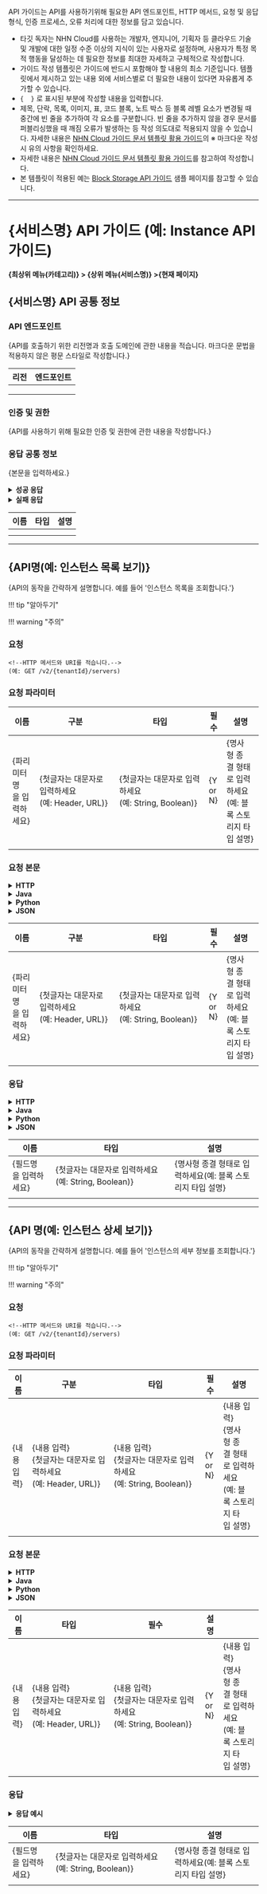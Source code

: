 API 가이드는 API를 사용하기위해 필요한 API 엔드포인트, HTTP 메서드, 요청 및 응답 형식, 인증 프로세스, 오류 처리에 대한 정보를 담고 있습니다.

* 타깃 독자는 NHN Cloud를 사용하는 개발자, 엔지니어, 기획자 등 클라우드 기술 및 개발에 대한 일정 수준 이상의 지식이 있는 사용자로 설정하며, 사용자가 특정 목적 행동을 달성하는 데 필요한 정보를 최대한 자세하고 구체적으로 작성합니다.
* 가이드 작성 템플릿은 가이드에 반드시 포함해야 할 내용의 최소 기준입니다. 템플릿에서 제시하고 있는 내용 외에 서비스별로 더 필요한 내용이 있다면 자유롭게 추가할 수 있습니다.
* `{  }` 로 표시된 부분에 작성할 내용을 입력합니다.
* 제목, 단락, 목록, 이미지, 표, 코드 블록, 노트 박스 등 블록 레벨 요소가 변경될 때 중간에 빈 줄을 추가하여 각 요소를 구분합니다. 빈 줄을 추가하지 않을 경우 문서를 퍼블리싱했을 때 깨짐 오류가 발생하는 등 작성 의도대로 적용되지 않을 수 있습니다. 자세한 내용은 [NHN Cloud 가이드 문서 템플릿 활용 가이드](https://nhnent.dooray.com/share/pages/zzvZY-57RG6imxkuc_-blA)의 ※ 마크다운 작성 시 유의 사항을 확인하세요.
* 자세한 내용은 [NHN Cloud 가이드 문서 템플릿 활용 가이드](https://nhnent.dooray.com/share/pages/zzvZY-57RG6imxkuc_-blA)를 참고하여 작성합니다.
* 본 템플릿이 적용된 예는 [Block Storage API 가이드](https://docs.alpha-nhncloud.com/ko/Open%20Source/TW/ko/api-guide/) 샘플 페이지를 참고할 수 있습니다.

***

# {서비스명} API 가이드 (예: Instance API 가이드)

**{최상위 메뉴(카테고리)} > {상위 메뉴(서비스명)} >{현재 페이지}**

## {서비스명} API 공통 정보

### API 엔드포인트

{API를 호출하기 위한 리전명과 호출 도메인에 관한 내용을 적습니다. 마크다운 문법을 적용하지 않은 평문 스타일로 작성합니다.}

| 리전 | 엔드포인트 |
| --- | ----- |
|  |  |
|  |  |
|  |  |

### 인증 및 권한

{API를 사용하기 위해 필요한 인증 및 권한에 관한 내용을 작성합니다.}

### 응답 공통 정보

{본문을 입력하세요.}

<details>
  <summary><strong>성공 응답</strong></summary>

```
{코드 입력}
```

</details>

<details>
  <summary><strong>실패 응답</strong></summary>

```
{코드 입력}
```

</details>

| 이름 | 타입 | 설명 |
| --- | --- | --- |
|  |  |  |
|  |  |  |

---

## {API명(예: 인스턴스 목록 보기)}

{API의 동작을 간략하게 설명합니다. 예를 들어 '인스턴스 목록을 조회합니다.'}

!!! tip "알아두기"
<!-- API를 사용할 때 사용자가 알아 두면 좋을 참고 사항이나 추가 정보를 제공할 때 사용합니다.-->

!!! warning "주의"
<!--API를 사용할 때 따르지 않을 경우 서비스의 비정상 또는 비효율적 동작이 발생할 수 있는 주의 사항을 표기할 때 사용합니다.-->

### 요청

```
<!--HTTP 메서드와 URI를 적습니다.-->
(예: GET /v2/{tenantId}/servers)
```

### 요청 파라미터

| 이름 | 구분 | 타입 | 필수 | 설명 |
| --- | --- | --- | --- | --- |
| {파리미터명을 입력하세요} | {첫글자는 대문자로 입력하세요(예: Header, URL)} | {첫글자는 대문자로 입력하세요(예: String, Boolean)} | {Y or N} | {명사형 종결 형태로 입력하세요(예: 블록 스토리지 타입 설명} |
|  |  |  |  |  |

### 요청 본문

<!--요청 본문을 요구하지 않는다면 "이 API는 요청 본문을 요구하지 않습니다"로 입력합니다.-->

<details>
  <summary><strong>HTTP</strong></summary>

```

{코드 입력}
```

</details>

<details>
  <summary><strong>Java</strong></summary>

```

{코드 입력}
```

</details>

<details>
  <summary><strong>Python</strong></summary>

```

{코드 입력}
```

</details>

<details>
  <summary><strong>JSON</strong></summary>

```

{코드 입력}
```

</details>

<!--요청 본문의 필드를 설명합니다.-->

| 이름 | 구분 | 타입 | 필수 | 설명 |
| --- | --- | --- | --- | --- |
| {파리미터명을 입력하세요} | {첫글자는 대문자로 입력하세요(예: Header, URL)} | {첫글자는 대문자로 입력하세요(예: String, Boolean)} | {Y or N} | {명사형 종결 형태로 입력하세요(예: 블록 스토리지 타입 설명} |
|  |  |  |  |  |

### 응답

<!--응답 본문을 반환하지 않는다면 "이 API는 응답 본문을 반환하지 않습니다"로 입력합니다.-->
 
<details>
  <summary><strong>HTTP</strong></summary>

```

{코드 입력}
```

</details>

<details>
  <summary><strong>Java</strong></summary>

```

{코드 입력}
```

</details>

<details>
  <summary><strong>Python</strong></summary>

```

{코드 입력}
```

</details>

<details>
  <summary><strong>JSON</strong></summary>

```

{코드 입력}
```

</details>
<!--응답 본문의 필드를 설명합니다.-->

| 이름 | 타입 | 설명 |
| --- | --- | --- |
| {필드명을 입력하세요} | {첫글자는 대문자로 입력하세요(예: String, Boolean)} | {명사형 종결 형태로 입력하세요(예: 블록 스토리지 타입 설명} |
|  |  |  |

***

## {API 명(예: 인스턴스 상세 보기)}

{API의 동작을 간략하게 설명합니다. 예를 들어 '인스턴스의 세부 정보를 조회합니다.'}

!!! tip "알아두기"
<!-- API를 사용할 때 사용자가 알아 두면 좋을 참고 사항이나 추가 정보를 제공할 때 사용합니다.-->

!!! warning "주의"
<!--API를 사용할 때 따르지 않을 경우 서비스의 비정상 또는 비효율적 동작이 발생할 수 있는 주의 사항을 표기할 때 사용합니다.-->

### 요청

```
<!--HTTP 메서드와 URI를 적습니다.-->
(예: GET /v2/{tenantId}/servers)
```

### 요청 파라미터

| 이름 | 구분 | 타입 | 필수 | 설명 |
| --- | --- | --- | --- | --- |
| {내용 입력} | {내용 입력}<br>{첫글자는 대문자로 입력하세요(예: Header, URL)} | {내용 입력}<br>{첫글자는 대문자로 입력하세요(예: String, Boolean)} | {Y or N} | {내용 입력}<br>{명사형 종결 형태로 입력하세요(예: 블록 스토리지 타입 설명} |
|  |  |  |  |  |

### 요청 본문

<!--요청 본문을 요구하지 않는다면 "이 API는 요청 본문을 요구하지 않습니다"로 입력합니다.-->

<details>
  <summary><strong>HTTP</strong></summary>

```

{코드 입력}
```

</details>

<details>
  <summary><strong>Java</strong></summary>

```

{코드 입력}
```

</details>

<details>
  <summary><strong>Python</strong></summary>

```

{코드 입력}
```

</details>

<details>
  <summary><strong>JSON</strong></summary>

```

{코드 입력}
```

</details>

<!--요청 본문의 필드를 설명합니다.-->

| 이름 | 타입 | 필수 | 설명 |  |
| --- | --- | --- | --- | --- |
| {내용 입력} | {내용 입력}<br>{첫글자는 대문자로 입력하세요(예: Header, URL)} | {내용 입력}<br>{첫글자는 대문자로 입력하세요(예: String, Boolean)} | {Y or N} | {내용 입력}<br>{명사형 종결 형태로 입력하세요(예: 블록 스토리지 타입 설명} |
|  |  |  |  |  |

### 응답

<!--응답 본문을 반환하지 않는다면 "이 API는 응답 본문을 반환하지 않습니다"로 입력합니다.-->

<details>
  <summary><strong>응답 예시</strong></summary>

```

{코드 입력}
```

</details>

<!--응답 본문의 필드를 설명합니다.-->

| 이름 | 타입 | 설명 |
| --- | --- | --- |
| {필드명을 입력하세요} | {첫글자는 대문자로 입력하세요(예: String, Boolean)} | {명사형 종결 형태로 입력하세요(예: 블록 스토리지 타입 설명} |
|  |  |  |
